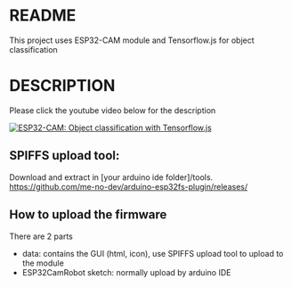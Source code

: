 # README #

This project uses ESP32-CAM module and Tensorflow.js for object classification 

# DESCRIPTION #
Please click the youtube video below for the description

[![ESP32-CAM: Object classification with Tensorflow.js](http://img.youtube.com/vi/dZrCx_RIdMI/0.jpg)](https://www.youtube.com/watch?v=dZrCx_RIdMI "ESP32-CAM: Object classification with Tensorflow.js")

## SPIFFS upload tool:
Download and extract in [your arduino ide folder]/tools.
https://github.com/me-no-dev/arduino-esp32fs-plugin/releases/

## How to upload the firmware
There are 2 parts <br/>
 - data: contains the GUI (html, icon), use SPIFFS upload tool to upload to the module <br/>
 - ESP32CamRobot sketch: normally upload by arduino IDE <br/>
